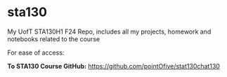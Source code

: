 # sta130

My UofT STA130H1 F24 Repo, includes all my projects, homework and notebooks related to the course

For ease of access:

**To STA130 Course GitHub:** https://github.com/pointOfive/stat130chat130
